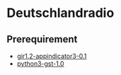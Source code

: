 # Deutschlandradio

## Prerequirement
* [gir1.2-appindicator3-0.1](https://packages.ubuntu.com/impish/gir1.2-appindicator3-0.1)
* [python3-gst-1.0](https://packages.ubuntu.com/bionic/python3-gst-1.0)
 
